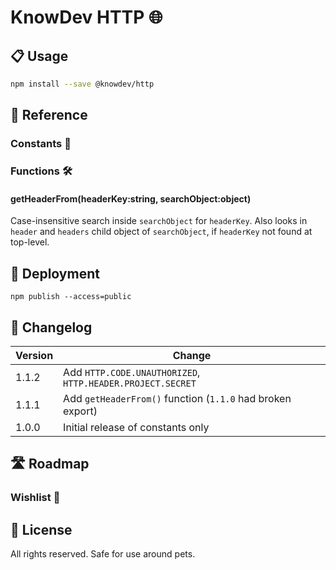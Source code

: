 # KnowDev HTTP 🌐

## 📋 Usage

``` bash
npm install --save @knowdev/http
```

## 📖 Reference

### Constants 💬

### Functions 🛠

#### getHeaderFrom(headerKey:string, searchObject:object)

Case-insensitive search inside `searchObject` for `headerKey`.  Also looks in `header` and `headers` child object of `searchObject`, if `headerKey` not found at top-level.

## 🚀 Deployment

`npm publish --access=public`

## 📝 Changelog

| Version | Change |
| ------- | ------ |
| 1.1.2   | Add `HTTP.CODE.UNAUTHORIZED`, `HTTP.HEADER.PROJECT.SECRET` |
| 1.1.1   | Add `getHeaderFrom()` function (`1.1.0` had broken export) |
| 1.0.0   | Initial release of constants only |

## 🛣 Roadmap

### Wishlist 🌠

## 📜 License

All rights reserved. Safe for use around pets.
